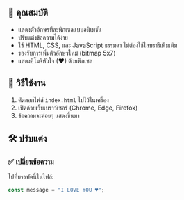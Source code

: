 
## 🎯 คุณสมบัติ

- แสดงตัวอักษรทีละพิกเซลแบบอนิเมชัน
- ปรับแต่งข้อความได้ง่าย
- ใช้ HTML, CSS, และ JavaScript ธรรมดา ไม่ต้องใช้ไลบรารีเพิ่มเติม
- รองรับการเพิ่มตัวอักษรใหม่ (bitmap 5x7)
- แสดงอีโมจิหัวใจ (♥) ด้วยพิกเซล

## 🚀 วิธีใช้งาน

1. คัดลอกไฟล์ `index.html` ไปไว้ในเครื่อง
2. เปิดด้วยเว็บเบราว์เซอร์ (Chrome, Edge, Firefox)
3. ข้อความจะค่อยๆ แสดงขึ้นมา

## 🛠 ปรับแต่ง

### ✅ เปลี่ยนข้อความ
ไปที่บรรทัดนี้ในไฟล์:

```js
const message = "I LOVE YOU ♥";
